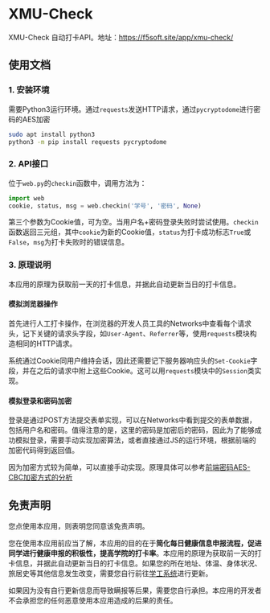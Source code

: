 # XMU-Check

XMU-Check 自动打卡API。地址：https://f5soft.site/app/xmu-check/

## 使用文档

### 1. 安装环境

需要Python3运行环境。通过`requests`发送HTTP请求，通过`pycryptodome`进行密码的AES加密

```bash
sudo apt install python3
python3 -m pip install requests pycryptodome
```

### 2. API接口

位于`web.py`的`checkin`函数中，调用方法为：

```python
import web
cookie, status, msg = web.checkin('学号', '密码', None)
```

第三个参数为Cookie值，可为空。当用户名+密码登录失败时尝试使用。`checkin`函数返回三元组，其中`cookie`为新的Cookie值，`status`为打卡成功标志`True`或`False`，`msg`为打卡失败时的错误信息。

### 3. 原理说明

本应用的原理为获取前一天的打卡信息，并据此自动更新当日的打卡信息。

#### 模拟浏览器操作

首先进行人工打卡操作，在浏览器的开发人员工具的Networks中查看每个请求头，记下关键的请求头字段，如`User-Agent`、`Referrer`等，使用`requests`模块构造相同的HTTP请求。

系统通过Cookie同用户维持会话，因此还需要记下服务器响应头的`Set-Cookie`字段，并在之后的请求中附上这些Cookie。这可以用`requests`模块中的`Session`类实现。

#### 模拟登录和密码加密

登录是通过POST方法提交表单实现，可以在Networks中看到提交的表单数据，包括用户名和密码。值得注意的是，这里的密码是加密后的密码，因此为了能够成功模拟登录，需要手动实现加密算法，或者直接通过JS的运行环境，根据前端的加密代码得到返回值。

因为加密方式较为简单，可以直接手动实现。原理具体可以参考[前端密码AES-CBC加密方式的分析](https://f5soft.site/zh/notes/2021/0913/)

## 免责声明

您点使用本应用，则表明您同意该免责声明。

您在使用本应用前应当了解，本应用的目的在于**简化每日健康信息申报流程，促进同学进行健康申报的积极性，提高学院的打卡率**。本应用的原理为获取前一天的打卡信息，并据此自动更新当日的打卡信息。如果您的所在地址、体温、身体状况、旅居史等其他信息发生改变，需要您自行前往[学工系统](https://xmuxg.xmu.edu.cn/app/214)进行更新。

如果因为没有自行更新信息而导致瞒报等后果，需要您自行承担。本应用的开发者不会承担您的任何恶意使用本应用造成的后果的责任。